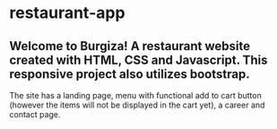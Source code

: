 # restaurant-app

## Welcome to Burgiza! A restaurant website created with HTML, CSS and Javascript. This responsive project also utilizes bootstrap.
The site has a landing page, menu with functional add to cart button (however the items will not be displayed in the cart yet), a career and contact page. 
